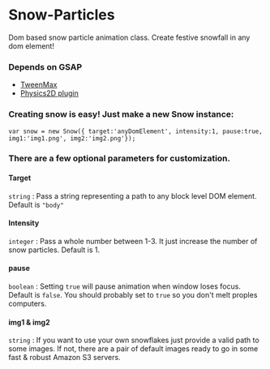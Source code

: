 # Snow-Particles

Dom based snow particle animation class. Create festive snowfall in any dom element!

### Depends on GSAP

* [TweenMax](https://greensock.com/docs/TweenMax) 
* [Physics2D plugin](https://greensock.com/Physics2DPlugin) 

### Creating snow is easy! Just make a new Snow instance:

```
var snow = new Snow({ target:'anyDomElement', intensity:1, pause:true, img1:'img1.png', img2:'img2.png'});
```

### There are a few optional parameters for customization.

#### Target 
```string``` : Pass a string representing a path to any block level DOM element. Default is ```"body"```

#### Intensity
```integer``` : Pass a whole number between 1-3. It just increase the number of snow particles. Default is 1.

#### pause 
```boolean``` : Setting ```true``` will pause animation when window loses focus. Default is ```false```. You should probably set to ```true``` so you don't melt proples computers.

#### img1 & img2
```string``` : If you want to use your own snowflakes just provide a valid path to some images. If not, there are a pair of default images ready to go in some fast & robust Amazon S3 servers.
